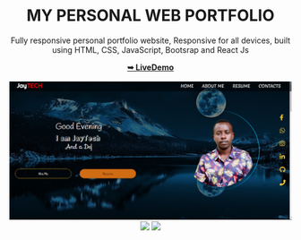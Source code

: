 <div align="center">
 <h1>MY PERSONAL WEB PORTFOLIO</h1>
 <p>Fully responsive personal portfolio website,
Responsive for all devices, built using HTML, CSS, JavaScript, Bootsrap and React Js</p>
<a href="http://jamesmumo.ml/"><strong>➥ LiveDemo</strong></a>

 </div>

<!-- www.jamesmumo.ml -->
<br/>

 <img src="https://raw.githubusercontent.com/jaycode8/Personal-Web-Portfolio/main/src/Components/About/Projects/img/jaymoh.png" />

<div align="center">
   <img src="https://img.badgesize.io/https://github.com/jaycode8/Personal-Web-Portfolio.git " style="plastic"  />
   <img src="https://img.shields.io/github/stars/jaycode8/Personal-Web-Portfolio.git?style=social" />
</div>


